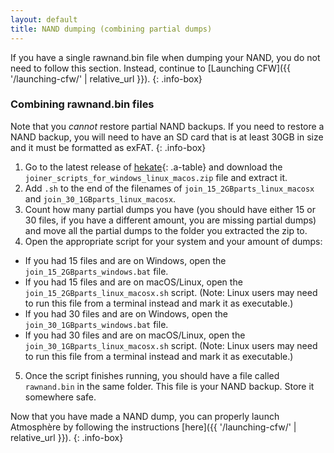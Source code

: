 ```yaml
---
layout: default
title: NAND dumping (combining partial dumps)
---
```


If you have a single rawnand.bin file when dumping your NAND, you do not need to follow this section. Instead, continue to [Launching CFW]({{ '/launching-cfw/' | relative_url }}).
{: .info-box}

### Combining rawnand.bin files

Note that you *cannot* restore partial NAND backups. If you need to restore a NAND backup, you will need to have an SD card that is at least 30GB in size and it must be formatted as exFAT.
{: .info-box}

1. Go to the latest release of [hekate](https://github.com/CTCaer/hekate/releases/latest){: .a-table} and download the `joiner_scripts_for_windows_linux_macos.zip` file and extract it.
2. Add `.sh` to the end of the filenames of `join_15_2GBparts_linux_macosx` and `join_30_1GBparts_linux_macosx`.
3. Count how many partial dumps you have (you should have either 15 or 30 files, if you have a different amount, you are missing partial dumps) and move all the partial dumps to the folder you extracted the zip to.
4. Open the appropriate script for your system and your amount of dumps:
  - If you had 15 files and are on Windows, open the `join_15_2GBparts_windows.bat` file.
  - If you had 15 files and are on macOS/Linux, open the `join_15_2GBparts_linux_macosx.sh` script. (Note: Linux users may need to run this file from a terminal instead and mark it as executable.)
  - If you had 30 files and are on Windows, open the `join_30_1GBparts_windows.bat` file.
  - If you had 30 files and are on macOS/Linux, open the `join_30_1GBparts_linux_macosx.sh` script. (Note: Linux users may need to run this file from a terminal instead and mark it as executable.)
5. Once the script finishes running, you should have a file called `rawnand.bin` in the same folder. This file is your NAND backup. Store it somewhere safe.

Now that you have made a NAND dump, you can properly launch Atmosphère by following the instructions [here]({{ '/launching-cfw/' | relative_url }}).
{: .info-box}